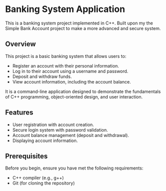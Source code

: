 # Banking System Application

This is a banking system project implemented in C++.
Built upon my the Simple Bank Account project to make a more advanced and secure system. 

## Overview

This project is a basic banking system that allows users to:

- Register an account with their personal information.
- Log in to their account using a username and password.
- Deposit and withdraw funds.
- View account information, including the account balance.

It is a command-line application designed to demonstrate the fundamentals of C++ programming, object-oriented design, and user interaction.

## Features

- User registration with account creation.
- Secure login system with password validation.
- Account balance management (deposit and withdrawal).
- Displaying account information.

## Prerequisites

Before you begin, ensure you have met the following requirements:

- C++ compiler (e.g., g++)
- Git (for cloning the repository)

